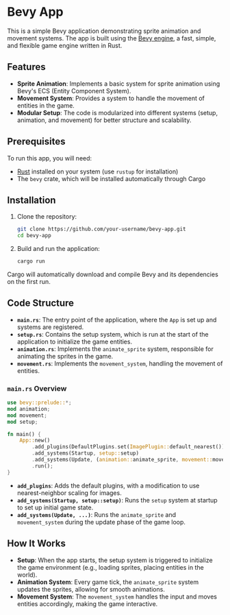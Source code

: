 # Bevy App

This is a simple Bevy application demonstrating sprite animation and movement systems. The app is built using the [Bevy engine](https://bevyengine.org/), a fast, simple, and flexible game engine written in Rust.

## Features

- **Sprite Animation**: Implements a basic system for sprite animation using Bevy's ECS (Entity Component System).
- **Movement System**: Provides a system to handle the movement of entities in the game.
- **Modular Setup**: The code is modularized into different systems (setup, animation, and movement) for better structure and scalability.

## Prerequisites

To run this app, you will need:

- [Rust](https://www.rust-lang.org/) installed on your system (use `rustup` for installation)
- The `bevy` crate, which will be installed automatically through Cargo

## Installation

1. Clone the repository:

   ```bash
   git clone https://github.com/your-username/bevy-app.git
   cd bevy-app
   ```

2. Build and run the application:

   ```bash
   cargo run
   ```

Cargo will automatically download and compile Bevy and its dependencies on the first run.

## Code Structure

- **`main.rs`**: The entry point of the application, where the `App` is set up and systems are registered.
- **`setup.rs`**: Contains the setup system, which is run at the start of the application to initialize the game entities.
- **`animation.rs`**: Implements the `animate_sprite` system, responsible for animating the sprites in the game.
- **`movement.rs`**: Implements the `movement_system`, handling the movement of entities.

### `main.rs` Overview

```rust
use bevy::prelude::*;
mod animation;
mod movement;
mod setup;

fn main() {
    App::new()
        .add_plugins(DefaultPlugins.set(ImagePlugin::default_nearest()))
        .add_systems(Startup, setup::setup)
        .add_systems(Update, (animation::animate_sprite, movement::movement_system))
        .run();
}
```

- **`add_plugins`**: Adds the default plugins, with a modification to use nearest-neighbor scaling for images.
- **`add_systems(Startup, setup::setup)`**: Runs the `setup` system at startup to set up initial game state.
- **`add_systems(Update, ...)`**: Runs the `animate_sprite` and `movement_system` during the update phase of the game loop.

## How It Works

- **Setup**: When the app starts, the setup system is triggered to initialize the game environment (e.g., loading sprites, placing entities in the world).
- **Animation System**: Every game tick, the `animate_sprite` system updates the sprites, allowing for smooth animations.
- **Movement System**: The `movement_system` handles the input and moves entities accordingly, making the game interactive.
